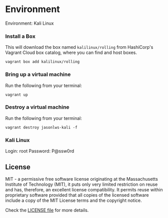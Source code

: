 # Environment

Environment: Kali Linux

### Install a Box

This will download the box named `kalilinux/rolling` from HashiCorp's Vagrant Cloud box catalog, where you can find and host boxes.

```
vagrant box add kalilinux/rolling
```

### Bring up a virtual machine

Run the following from your terminal:

```
vagrant up
```

### Destroy a virtual machine

Run the following from your terminal:

```
vagrant destroy jasonlws-kali -f
```

### Kali Linux

Login: root
Password: P@ssw0rd

## License

MIT - a permissive free software license originating at the Massachusetts Institute of Technology (MIT), it puts only very limited restriction on reuse and has, therefore, an excellent license compatibility. It permits reuse within proprietary software provided that all copies of the licensed software include a copy of the MIT License terms and the copyright notice.

Check the [LICENSE file](https://github.com/jasonlws/vagrant-library/blob/master/LICENSE) for more details.